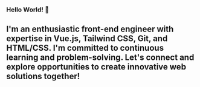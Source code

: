 ### Hello World! 👋

## I'm an enthusiastic front-end engineer with expertise in **Vue.js, Tailwind CSS, Git, and HTML/CSS**. I'm committed to continuous **learning and problem-solving**. Let's connect and explore opportunities to create innovative web solutions together!


